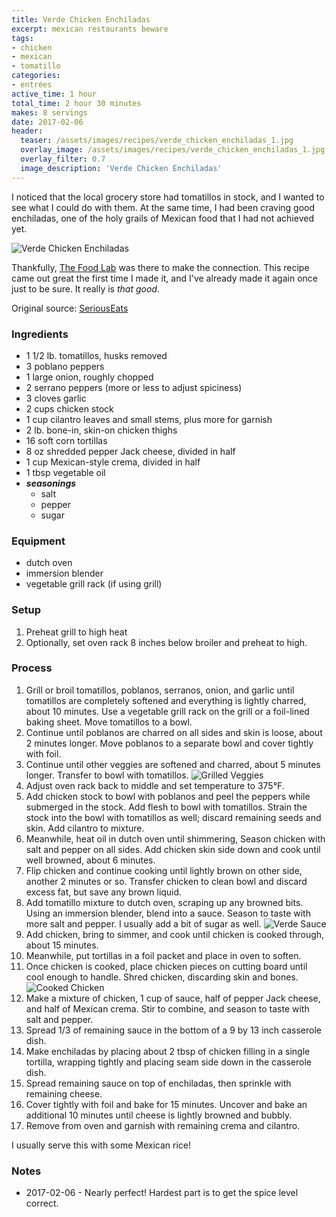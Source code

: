 ```yaml
---
title: Verde Chicken Enchiladas
excerpt: mexican restaurants beware
tags:
- chicken
- mexican
- tomatillo
categories:
- entrées
active_time: 1 hour
total_time: 2 hour 30 minutes
makes: 8 servings
date: 2017-02-06
header:
  teaser: /assets/images/recipes/verde_chicken_enchiladas_1.jpg
  overlay_image: /assets/images/recipes/verde_chicken_enchiladas_1.jpg
  overlay_filter: 0.7
  image_description: 'Verde Chicken Enchiladas'
---
```


I noticed that the local grocery store had tomatillos in stock, and I wanted to see what I could do with them. At the same time, I had been craving good enchiladas, one of the holy grails of Mexican food that I had not achieved yet.

![Verde Chicken Enchiladas](/assets/images/recipes/verde_chicken_enchiladas_1.jpg)

Thankfully, [The Food Lab](http://www.seriouseats.com/the-food-lab) was there to make the connection. This recipe came out great the first time I made it, and I've already made it again once just to be sure. It really is *that good*.

Original source: [SeriousEats](http://www.seriouseats.com/recipes/2014/12/the-best-chicken-enchiladas-recipe.html)

### Ingredients
+ 1 1/2 lb. tomatillos, husks removed
+ 3 poblano peppers
+ 1 large onion, roughly chopped
+ 2 serrano peppers (more or less to adjust spiciness)
+ 3 cloves garlic
+ 2 cups chicken stock
+ 1 cup cilantro leaves and small stems, plus more for garnish
+ 2 lb. bone-in, skin-on chicken thighs
+ 16 soft corn tortillas
+ 8 oz shredded pepper Jack cheese, divided in half
+ 1 cup Mexican-style crema, divided in half
+ 1 tbsp vegetable oil
+ ***seasonings***
  + salt
  + pepper
  + sugar

### Equipment
+ dutch oven
+ immersion blender
+ vegetable grill rack (if using grill)

### Setup
1. Preheat grill to high heat
  1. Optionally, set oven rack 8 inches below broiler and preheat to high.

### Process
1. Grill or broil tomatillos, poblanos, serranos, onion, and garlic until tomatillos are completely softened and everything is lightly charred, about 10 minutes. Use a vegetable grill rack on the grill or a foil-lined baking sheet. Move tomatillos to a bowl.
2. Continue until poblanos are charred on all sides and skin is loose, about 2 minutes longer. Move poblanos to a separate bowl and cover tightly with foil.
3. Continue until other veggies are softened and charred, about 5 minutes longer. Transfer to bowl with tomatillos.
![Grilled Veggies](/assets/images/recipes/verde_chicken_enchiladas_2.jpg)
4. Adjust oven rack back to middle and set temperature to 375&deg;F.
5. Add chicken stock to bowl with poblanos and peel the peppers while submerged in the stock. Add flesh to bowl with tomatillos. Strain the stock into the bowl with tomatillos as well; discard remaining seeds and skin. Add cilantro to mixture.
6. Meanwhile, heat oil in dutch oven until shimmering, Season chicken with salt and pepper on all sides. Add chicken skin side down and cook until well browned, about 6 minutes.
7. Flip chicken and continue cooking until lightly brown on other side, another 2 minutes or so. Transfer chicken to clean bowl and discard excess fat, but save any brown liquid.
8. Add tomatillo mixture to dutch oven, scraping up any browned bits. Using an immersion blender, blend into a sauce. Season to taste with more salt and pepper. I usually add a bit of sugar as well.
![Verde Sauce](/assets/images/recipes/verde_chicken_enchiladas_4.jpg)
9. Add chicken, bring to simmer, and cook until chicken is cooked through, about 15 minutes.
10. Meanwhile, put tortillas in a foil packet and place in oven to soften.
11. Once chicken is cooked, place chicken pieces on cutting board until cool enough to handle. Shred chicken, discarding skin and bones.
![Cooked Chicken](/assets/images/recipes/verde_chicken_enchiladas_3.jpg)
12. Make a mixture of chicken, 1 cup of sauce, half of pepper Jack cheese, and half of Mexican crema. Stir to combine, and season to taste with salt and pepper.
13. Spread 1/3 of remaining sauce in the bottom of a 9 by 13 inch casserole dish.
14. Make enchiladas by placing about 2 tbsp of chicken filling in a single tortilla, wrapping tightly and placing seam side down in the casserole dish.
15. Spread remaining sauce on top of enchiladas, then sprinkle with remaining cheese.
16. Cover tightly with foil and bake for 15 minutes. Uncover and bake an additional 10 minutes until cheese is lightly browned and bubbly.
17. Remove from oven and garnish with remaining crema and cilantro.

I usually serve this with some Mexican rice!

### Notes
* 2017-02-06 - Nearly perfect! Hardest part is to get the spice level correct.
